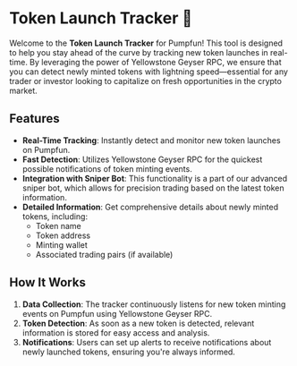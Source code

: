 # Token Launch Tracker 🚀

Welcome to the **Token Launch Tracker** for Pumpfun! This tool is designed to help you stay ahead of the curve by tracking new token launches in real-time. By leveraging the power of Yellowstone Geyser RPC, we ensure that you can detect newly minted tokens with lightning speed—essential for any trader or investor looking to capitalize on fresh opportunities in the crypto market.

## Features

- **Real-Time Tracking**: Instantly detect and monitor new token launches on Pumpfun.
- **Fast Detection**: Utilizes Yellowstone Geyser RPC for the quickest possible notifications of token minting events.
- **Integration with Sniper Bot**: This functionality is a part of our advanced sniper bot, which allows for precision trading based on the latest token information.
- **Detailed Information**: Get comprehensive details about newly minted tokens, including:
  - Token name
  - Token address
  - Minting wallet
  - Associated trading pairs (if available)

## How It Works

1. **Data Collection**: The tracker continuously listens for new token minting events on Pumpfun using Yellowstone Geyser RPC.
2. **Token Detection**: As soon as a new token is detected, relevant information is stored for easy access and analysis.
3. **Notifications**: Users can set up alerts to receive notifications about newly launched tokens, ensuring you're always informed.
